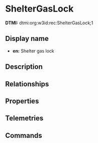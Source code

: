 # ShelterGasLock
**DTMI:** dtmi:org:w3id:rec:ShelterGasLock;1
## Display name
- **en:** Shelter gas lock
## Description
## Relationships
## Properties
## Telemetries
## Commands
